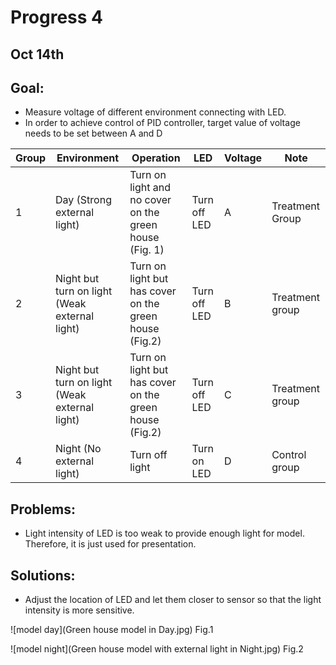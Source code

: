 # Progress 4

## Oct 14th

## Goal:
* Measure voltage of different environment connecting with LED.
* In order to achieve control of PID controller, target value of voltage needs to be set between A and D

Group | Environment | Operation | LED | Voltage | Note
----- | ----------- | --------- | --- | ------- | ----
1 | Day (Strong external light) | Turn on light and no cover on the green house (Fig. 1) | Turn off LED | A | Treatment Group
2 | Night but turn on light (Weak external light) | Turn on light but has cover on the green house (Fig.2) | Turn off LED | B | Treatment group
3 | Night but turn on light (Weak external light) | Turn on light but has cover on the green house (Fig.2) | Turn off LED | C | Treatment group
4 | Night (No external light) | Turn off light | Turn on LED | D | Control group

## Problems:
* Light intensity of LED is too weak to provide enough light for model. Therefore, it is just used for presentation.

## Solutions:
* Adjust the location of LED and let them closer to sensor so that the light intensity is more sensitive.

![model day](Green house model in Day.jpg)
Fig.1

![model night](Green house model with external light in Night.jpg)
Fig.2
